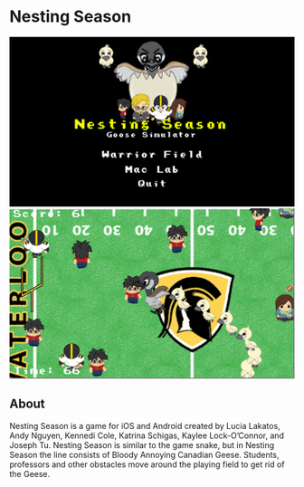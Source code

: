 # Nesting Season
![Menu](/Screenshots/1.png "Optional Title")
![Gameplay](/Screenshots/2.png "Optional Title")

## About
Nesting Season is a game for iOS and Android created by Lucia Lakatos, Andy Nguyen, Kennedi Cole, Katrina Schigas, Kaylee Lock-O’Connor, and Joseph Tu. Nesting Season is similar to the game snake, but in Nesting Season the line consists of Bloody Annoying Canadian Geese. Students, professors and other obstacles move around the playing field to get rid of the Geese.

